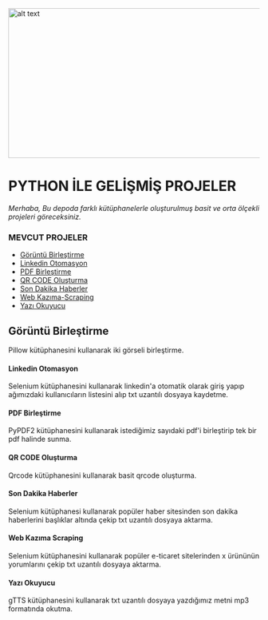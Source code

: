 <img src="https://www.python.org/static/community_logos/python-logo-master-v3-TM.png" alt="alt text" width="800" height="300">











# PYTHON İLE GELİŞMİŞ PROJELER
*Merhaba, Bu depoda farklı kütüphanelerle oluşturulmuş basit ve orta ölçekli projeleri göreceksiniz.*


### MEVCUT PROJELER
- [Görüntü Birleştirme](##görüntü-birleştirme)
- [Linkedin Otomasyon](####linkedin-otomasyon)
- [PDF Birleştirme](####pdf-birlestirme)
- [QR CODE Oluşturma](####qrcode-oluşturma)
- [Son Dakika Haberler](####sondakika-haberler)
- [Web Kazıma-Scraping](####webkazıma-scraping)
- [Yazı Okuyucu](####yazı-okuyucu)


## Görüntü Birleştirme
Pillow kütüphanesini kullanarak iki görseli birleştirme.


#### Linkedin Otomasyon
Selenium kütüphanesini kullanarak linkedin'a otomatik olarak giriş yapıp ağımızdaki kullanıcıların listesini alıp txt uzantılı dosyaya kaydetme.


#### PDF Birleştirme
PyPDF2 kütüphanesini kullanarak istediğimiz sayıdaki pdf'i birleştirip tek bir pdf halinde sunma.


#### QR CODE Oluşturma
Qrcode kütüphanesini kullanarak basit qrcode oluşturma.


#### Son Dakika Haberler
Selenium kütüphanesi kullanarak popüler haber sitesinden son dakika haberlerini başlıklar altında çekip txt uzantılı dosyaya aktarma.


#### Web Kazıma Scraping
Selenium kütüphanesini kullanarak popüler e-ticaret sitelerinden x ürününün yorumlarını çekip txt uzantılı dosyaya aktarma.


#### Yazı Okuyucu
gTTS kütüphanesini kullanarak txt uzantılı dosyaya yazdığımız metni mp3 formatında okutma.







